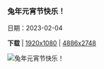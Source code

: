 ### 兔年元宵节快乐！

日期：2023-02-04

**下载**  |  [1920x1080](https://cn.bing.com/th?id=OHR.YearRabbit_ZH-CN2751166096_1920x1080.jpg)  |  [4886x2748](https://cn.bing.com/th?id=OHR.YearRabbit_ZH-CN2751166096_UHD.jpg)

![兔年元宵节快乐！](https://cn.bing.com/th?id=OHR.YearRabbit_ZH-CN2751166096_1920x1080.jpg "毛茸茸又可爱的山兔 (© Ben Hall/Minden Pictures)")

